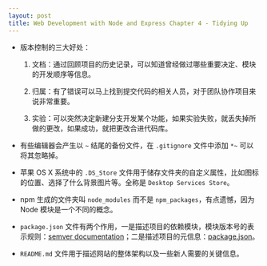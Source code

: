 ```yaml
---
layout: post
title: Web Development with Node and Express Chapter 4 - Tidying Up
---
```


* 版本控制的三大好处：

  1. 文档：通过回顾项目的历史记录，可以知道曾经做过哪些重要决定、模块的开发顺序等信息。

  2. 归属：有了错误可以马上找到提交代码的相关人员，对于团队协作项目来说非常重要。

  3. 实验：可以突然决定新建分支开发某个功能，如果实验失败，就丢失掉所做的更改，如果成功，就把更改合进代码库。

* 有些编辑器会产生以 `~` 结尾的备份文件，在 `.gitignore` 文件中添加 `*~` 可以将其忽略掉。

* 苹果 OS X 系统中的 `.DS_Store` 文件用于储存文件夹的自定义属性，比如图标的位置、选择了什么背景图片等。全称是 `Desktop Services Store`。

* npm 生成的文件夹叫 `node_modules` 而不是 `npm_packages`，有点遗憾，因为 Node 模块是一个不同的概念。

* `package.json` 文件有两个作用，一是描述项目的依赖模块，模块版本号的表示规则：[semver documentation](https://docs.npmjs.com/misc/semver)；二是描述项目的元信息：[package.json](https://docs.npmjs.com/files/package.json)。

* `README.md` 文件用于描述网站的整体架构以及一些新人需要的关键信息。

